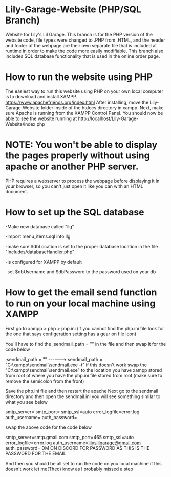 # Lily-Garage-Website (PHP/SQL Branch)
Website for Lily's Lil Garage.
This branch is for the PHP version of the website code, file types were changed to .PHP from .HTML, and the header and footer of the webpage are their own separate file that is included at runtime in order to make the code more easily modifiable.
This branch also includes SQL database functionality that is used in the online order page.

# How to run the website using PHP
The easiest way to run this website using PHP on your own local computer is to download and install XAMPP.
https://www.apachefriends.org/index.html
After installing, move the Lily-Garage-Website folder inside of the htdocs directory in xampp.
Next, make sure Apache is running from the XAMPP Control Panel.
You should now be able to see the website running at http://localhost/Lily-Garage-Website/index.php

# NOTE: You won't be able to display the pages properly without using apache or another PHP server.
PHP requires a webserver to process the webpage before displaying it in your browser, so you can't just open it like you can with an HTML document.

# How to set up the SQL database
-Make new database called "llg"

-import menu_items.sql into llg

-make sure $dbLocation is set to the proper database location in the file "Includes/databaseHandler.php"

-is configured for XAMPP by default

-set $dbUsername and $dbPassword to the password used on your db

# How to get the email send function to run on your local machine using XAMPP

First go to xampp > php > php.ini (if you cannot find the php.ini file look for the one that says configeration setting has a gear on file icon)

You'll have to find the ;sendmail_path = "" in the file and then swap it for the code below

  ;sendmail_path = "" ------> sendmail_path = "C:\xampp\sendmail\sendmail.exe -t" 
             if this doesn't work swap the "C:\xampp\sendmail\sendmail.exe" to the location you have xampp stored from root
             of where you have the php.ini file stored from root
             (make sure to remove the semicolon from the front)
             
 Save the php.ini file and then restart the apache
 Next go to the sendmail directory and then open the sendmail.ini
    you will see something similar to what you see below
   
   smtp_server=
   smtp_port=
   smtp_ssl=auto
   error_logfile=error.log
   auth_username=
   auth_password=
   
   swap the above code for the code below
    
   smtp_server=smtp.gmail.com
   smtp_port=465
   smtp_ssl=auto
   error_logfile=error.log
   auth_username=lilyslilgarage@gmail.com
   auth_password= DM ON DISCORD FOR PASSWORD AS THIS IS THE PASSWORD FOR THE EMAIL
   
   And then you should be all set to run the code on you local machine
   if this doesn't work let me(Theo) know as I probably missed a step
    
             
